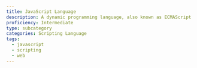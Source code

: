```yaml
---
title: JavaScript Language
description: A dynamic programming language, also known as ECMAScript
proficiency: Intermediate
type: subcategory
categories: Scripting Language
tags:
  - javascript
  - scripting
  - web
---
```

